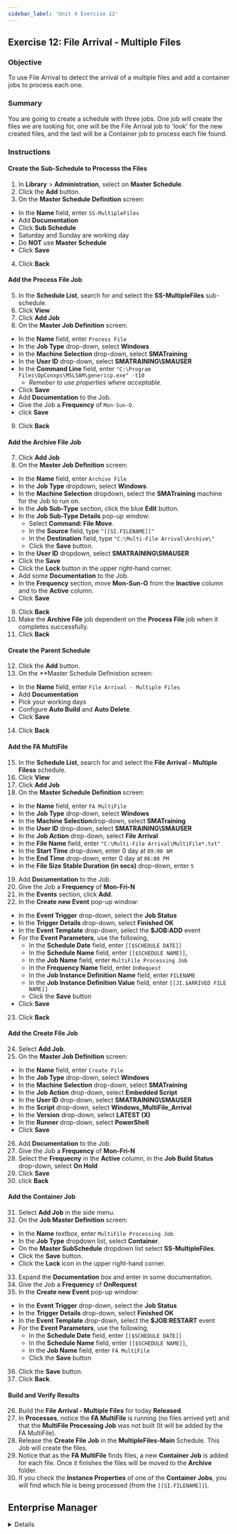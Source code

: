 ```yaml
---
sidebar_label: 'Unit 4 Exercise 12'
---
```


## Exercise 12: File Arrival - Multiple Files

### Objective

To use File Arrival to detect the arrival of a multiple files and add a container jobs to process each one.

### Summary

You are going to create a schedule with three jobs. One job will create the files we are looking for, one will be the File Arrival job to 'look' for the new created files, and the last will be a Container job to process each file found.

### Instructions

#### Create the Sub-Schedule to Processs the Files

1.  In **Library** > **Administration**, select on **Master Schedule**. 
2.  Click the **Add** button.
3.  On the **Master Schedule Definition** screen:
* In the **Name** field, enter ```SS-MultipleFiles```
* Add **Documentation**
* Click **Sub Schedule**
* Saturday and Sunday are working day
* Do **NOT** use **Master Schedule**
* Click **Save**
4.  Click **Back**

#### Add the Process File Job

5.  In the **Schedule List**, search for and select the **SS-MultipleFiles** sub-schedule.
6.  Click **View**
7.  Click **Add Job**
8.  On the **Master Job Definition** screen:
* In the **Name** field, enter ```Process File```
* In the **Job Type** drop-down, select **Windows**
* In the **Machine Selection** drop-down, select **SMATraining**
* In the **User ID** drop-down, select **SMATRAINING\SMAUSER**
* In the **Command Line** field, enter ```"C:\Program Files\OpConxps\MSLSAM\genericp.exe" -t10```
  * _Remeber to use properties where acceptable._
* Click **Save**
* Add **Documentation** to the Job. 
* Give the Job a **Frequency** of ```Mon-Sun-O```.
* click **Save**
9.  Click **Back**

#### Add the Archive File Job

7.  Click **Add Job**
8.  On the **Master Job Definition** screen:
* In the **Name** field, enter ```Archive File```
* In the **Job Type** dropdown, select **Windows**.
* In the **Machine Selection** dropdown, select the **SMATraining** machine for the Job to run on. 
* In the **Job Sub-Type** section, click the blue **Edit** button.
* In the **Job Sub-Type Details** pop-up window: 
  * Select **Command: File Move**.  
  * In the **Source** field, type ```"[[SI.FILENAME]]"```
  * In the **Destination** field, type ```"C:\Multi-File Arrival\Archive\"```
  * Click the **Save** button.
* In the **User ID** dropdown, select **SMATRAINING\SMAUSER**
* Click the **Save** 
* Click the **Lock** button in the upper right-hand corner.
* Add some **Documentation** to the Job.
* In the **Frequency** section, move **Mon-Sun-O** from the **Inactive** column and to the **Active** column.
* Click **Save**
9.  Click **Back**
10. Make the **Archive File** job dependent on the **Process File** job when it completes successfully.
11. Click **Back**

#### Create the Parent Schedule

12. Click the **Add** button.
13. On the **Master Schedule Definistion screen:
* In the **Name** field, enter ```File Arrival - Multiple Files```
* Add **Documentation**
* Pick your working days
* Configure **Auto Build** and **Auto Delete**.
* Click **Save**
14. Click **Back**

#### Add the FA MultiFile

15.  In the **Schedule List**, search for and select the **File Arrival - Multiple Filess** schedule.
16.  Click **View**
17.  Click **Add Job**
18. On the **Master Schedule Definition** screen:
* In the **Name** field, enter ```FA MultiFile```
* In the **Job Type** drop-down, select **Windows**
* In the **Machine Selection**drop-down, select **SMATraining**
* In the **User ID** drop-down, select **SMATRAINING\SMAUSER**
* In the **Job Action** drop-down, select **File Arrival**
* In the **File Name** field, enter ```"C:\Multi-File Arrival\MultiFile*.txt"```
* In the **Start Time** drop-down, enter 0 day at ```09:00 AM```
* In the **End Time** drop-down, enter 0 day at ```06:00 PM```
* In the **File Size Stable Duration (in secs)** drop-down, enter ```5```
19. Add **Documentation** to the Job.
20. Give the Job a **Frequency** of **Mon-Fri-N**
21. In the **Events** section, click **Add**.
22. In the **Create new Event** pop-up window:
* In the **Event Trigger** drop-down, select the **Job Status**
* In the **Trigger Details** drop-down, select **Finished OK**
* In the **Event Template** drop-down, select the **$JOB:ADD** event
* For the **Event Parameters**, use the following, 
  * In the **Schedule Date** field, enter ```[[$SCHEDULE DATE]]```
  * In the **Schedule Name** field, enter ```[[$SCHEDULE NAME]]```,
  * In the **Job Name** field, enter ```MultiFile Processing Job```
  * In the **Frequency Name** field, enter ```OnRequest```
  * In the **Job Instance Definition Name** field, enter ```FILENAME```
  * In the **Job Instance Definition Value** field, enter ```[[JI.$ARRIVED FILE NAME]]```
  * Click the **Save** button
* Click **Save**
23. Click **Back**

#### Add the Create File Job

24. Select **Add Job**.
25. On the **Master Job Definition** screen:
* In the **Name** field, enter ```Create File```
* In the **Job Type** drop-down, select **Windows**
* In the **Machine Selection** drop-down, select **SMATraining**
* In the **Job Action** drop-down, select **Embedded Script**
* In the **User ID** drop-down, select **SMATRAINING\SMAUSER**
* In the **Script** drop-down, select **Windows_MultiFile_Arrival**
* In the **Version** drop-down, select **LATEST (X)**
* In the **Runner** drop-down, select **PowerShell**
* Click **Save**
26. Add **Documentation** to the Job.
27. Give the Job a **Frequency** of **Mon-Fri-N**
28. Select the **Frequecny** in the **Active** column, in the **Job Build Status** drop-down, select **On Hold**
29. Click **Save**
30. click **Back**

#### Add the Container Job

31.	Select **Add Job** in the side menu. 
32. On the **Job Master Definition** screen:
* In the **Name** textbox, enter ```MultiFile Processing Job```. 
* In the **Job Type** dropdown list, select **Container**.
* On the **Master SubSchedule** dropdown list select **SS-MultipleFiles**.
* Click the **Save** button.
* Click the **Lock** icon in the upper right-hand corner.
33. Expand the **Documentation** box and enter in some documentation.
34. Give the Job a **Frequency** of **OnRequest**
35. In the **Create new Event** pop-up window:
* In the **Event Trigger** drop-down, select the **Job Status**
* In the **Trigger Details** drop-down, select **Finished OK**
* In the **Event Template** drop-down, select the **$JOB:RESTART** event
* For the **Event Parameters**, use the following, 
  * In the **Schedule Date** field, enter ```[[$SCHEDULE DATE]]```
  * In the **Schedule Name** field, enter ```[[$SCHEDULE NAME]]```,
  * In the **Job Name** field, enter ```FA MultiFile```
  * Click the **Save** button
36. Click the **Save** button.
37. Click **Back**.

#### Build and Verify Results

26. Build the **File Arrival - Multiple Files** for today **Released**.
27. In **Processes**, notice the **FA MultiFile** is running (no files arrived yet) and that the **MultiFile Processing Job** was not built (It will be added by the FA MultiFile).
28. Release the **Create File Job** in the **MultipleFiles-Main** Schedule. This Job will create the files.
29. Notice that as the **FA MultiFile** finds files, a new **Container Job** is added for each file. Once it finishes the files will be moved to the **Archive** folder.
30. If you check the **Instance Properties** of one of the **Container Jobs**, you will find which file is being processed (from the ```[[SI.FILENAME]]```).

## Enterprise Manager

<details>

:::tip [Walkthrough Video - Unit 4 Exercise 12](../static/videobasic/U4E12.mp4)

:::


1. Create a new **Main Schedule** using the default settings. Name it ** File Arrival - Multiple Files**. Add **Documentation** to the Schedule. 
2. Add a **Windows FA MultiFile** to the **MultipleFiles-Main** Schedule.
 * **Name**: **FA MultiFile**
 * **Job Type**: ```Windows```
 * **Primary Machine**: ```SMATraining```
 * **Job Action**: ```File Arrival```
 * **User ID**: ```SMATRAINING\SMAUSER```
 * **File Name**: ```"C:\Multi-File Arrival\MultiFile*.txt"```
 * **Start Time**: ```0900```
 * **End Time**: ```1700```
 * **File Size Stable Duration (in secs)**: ```5```
3. Give the Job the ```Mon-Fri-N``` Frequency.
4. On the **Events** tab, Add a new Event
 * On the **Event Trigger** screen select the **Job Status** radio button, click **Next**.
 * On the **Trigger Details** screen for **Job Status**, select **Finished OK**, click **Next**.
 * On the **Event Definition** screen, for the **Event Template** select:   

 ```$JOB:ADD,<Schedule date>,<Schedule name>,<Job name>,<Frequency name>,[Job instance property definitions]```

 * For the **Event Parameters**, use the following, 

 ```[[$SCHEDULE DATE]],[[$SCHEDULE NAME]],MultiFile Processing Job,OnRequest,FILENAME=[[JI.$ARRIVED FILE NAME]]```

 click **Finish**.
6. Still in the **Job Master** tab and with the **MultipleFiles-Main** Schedule selected, add a new Job. This will be an **embedded script Job** (already configured) that will create the files.
 * **Name**: **Create File**
 * **Job Type**: ```Windows```
 * **Primary Machine**: ```SMATraining```
 * **Job Action**: ```Embedded Script```
 * **User ID**: ```SMATRAINING\SMAUSER```
 * **Script**: ```Windows_MultiFile_Arrival```
 * **Version**: ```LATEST```
 * **Runner**: ```PowerShell```
 * **Arguments**: Do not type anything (leave it blank)
7. Give the Job the ```Mon-Fri-N``` Frequency.
8. Give the Job a **Job Build Status**, of ```On Hold```.
9. Add **Documentation** to the Job.
10. Outside of OpCon verify that the follow folder exists:
```C:\Multi-File Arrival```
11. Back to **Enterprise Manager**, create a new **Schedule**, name it **MultipleFiles-SubSchedule**.
12. Under the **Schedule Properties** frame, mark it as a **SubSchedule**.
13. Add **Documentation** to the SubSchedule.
14. Leave the other fields with the **default values**.
15. Under the **Administration** topic, Double-Click on **Job Master**. 
16. In the **Schedule** drop-down list, select **MultipleFiles-SubSchedule**.
17. Click the **Add** button on the **Job Master** toolbar.
18. In the **Name** textbox, enter **Process File**.
19. Run the **Windows Genericp program** in the **Command Line**.
 * Example: ```"[[MI.PathWindows]]\genericp.exe" -t10 -e0```
20. Give the Job a **Frequency** of ```Mon-Fri-N```.
21. Add **Documentation** to the Job. 
22. With the **MultipleFiles-SubSchedule** selected, click the **Add** button on the **Job Master** toolbar. 
 * **Name**: **Archive File**
 * **Job Type**: ```Windows```
 * **Job Sub-Type**: ```Command: File Move```
 * **Primary Machine**: ```SMATraining```
 * **User ID**: ```SMATTRAINING\SMAUSER```
 * **Source**: ```“[[SI.FILENAME]]”```
 * **Destination**: ```“C:\Multi-File Arrival\Archive\”```
23. Click the **Save** button.
24. Give the Job a **Frequency** of ```Mon-Fri-N```.
25. Add **Documentation** to the Job.
26. Make the **Archive File Job** dependent on the **Process File Job** completing successfully.
27. In the **Job Master**, be sure you have the **MultipleFiles-Main** Schedule selected.
28. Add a Job to the **MultipleFiles-Main** Schedule.
 * Click the **Add** button on the **Job Master** toolbar. 
 * In the **Name** textbox, enter **MultiFile Processing Job**.
 * In the **Job Type** drop-down list, select **Container**.
 * In the **Schedule to run as SubSchedule** drop down select **MultipleFiles-SubSchedule**.
 * Click the **Save** button.
29. Give the Job a **Frequency** of ```OnRequest```.
30. Add **Documentation** to the Job.
31. In the **Events** box, **Add** a new Event.
 * For **Event Trigger** select the **Job Status** radio button, click **Next**.
 * For **Job Status**, select **Finished OK**, click **Next**.
 * For **Event Template** select:   
 ```$JOB:RESTART <Schedule date>,<Schedule name>,<Job name>```

 * For the **Event Parameters**, use the following:   
 ```[[$SCHEDULE DATE]],[[$SCHEDULE NAME]],FA MultiFile ```

32. Build the ** File Arrival - Multiple Files** for today **Released**.
33. In a View, notice the **FA MultiFile** is running (no files arrived yet) and that the **MultiFile Processing Job** was not built (```OnRequest``` – It will be added by the FA MultiFile).
35. Release the **Create File Job** in the **MultipleFiles-Main** Schedule. This Job will create the files.
36. Notice that as the **FA MultiFile** finds files, a new **Container Job** is added for each file. Once it finishes the files will be moved to the **Archive** folder.
37. If you check the **Instance Properties** of one of the **Container Jobs**, you will find which file is being processed (from the ```[[SI.FILENAME]]```).
 * Check the **Job Information**.

</details>